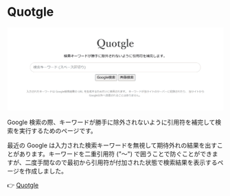 # Quotgle

![](./cover.png)

Google 検索の際、キーワードが勝手に除外されないように引用符を補完して検索を実行するためのページです。

最近の Google は入力された検索キーワードを無視して期待外れの結果を出すことがあります。キーワードを二重引用符 ("～") で囲うことで防ぐことができますが、二度手間なので最初から引用符が付加された状態で検索結果を表示するページを作成しました。

👉 [Quotgle](https://www.shapoco.net/quotgle/)

